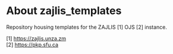 # About zajlis_templates

Repository housing templates for the ZAJLIS [1] OJS [2] instance.

[1] https://zajlis.unza.zm  
[2] https://pkp.sfu.ca  
